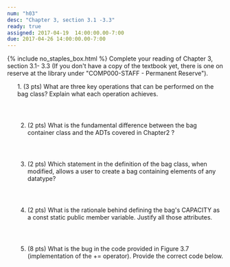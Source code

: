 ```yaml
---
num: "h03"
desc: "Chapter 3, section 3.1 -3.3"
ready: true
assigned: 2017-04-19  14:00:00.00-7:00
due: 2017-04-26 14:00:00.00-7:00
---
```

{% include no_staples_box.html %}
Complete your reading of Chapter 3, section 3.1- 3.3   (If you don't have a copy of the textbook yet, there is one on reserve at the library under "COMP000-STAFF - Permanent Reserve").

<ol markdown="1">
1. (3 pts) What are three key operations that can be performed on the bag class? Explain what each operation achieves.
<div style="margin-bottom:4em"></div>

2. (2 pts) What is the fundamental difference between the bag container class and the ADTs covered in Chapter2 ?
<div style="margin-bottom:4em"></div>

3. (2 pts) Which statement in the definition of the bag class, when modified, allows a user to create a bag containing elements of any datatype?
<div style="margin-bottom:4em"></div>

4. (2 pts) What is the rationale behind defining the bag's CAPACITY as a const static public member variable. Justify all those attributes.
<div style="margin-bottom:4em"></div>


<div class="pagebreak"></div>

5. (8 pts) What is the bug in the code provided in Figure 3.7 (implementation of the += operator). Provide the correct code below.
<div style="margin-bottom:30em"></div>


</ol>